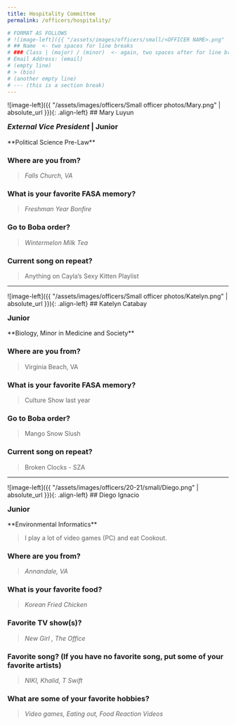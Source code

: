 ```yaml
---
title: Hospitality Committee
permalink: /officers/hospitality/

# FORMAT AS FOLLOWS
# ![image-left]({{ "/assets/images/officers/small/<OFFICER NAME>.png" | absolute_url }}){: .align-left}
# ## Name  <- two spaces for line breaks
# ### Class | (major) / (minor)  <- again, two spaces after for line breaks
# Email Address: (email)
# (empty line)
# > (bio)
# (another empty line)
# --- (this is a section break)
---
```

<div id="Mary"></div>
![image-left]({{ "/assets/images/officers/Small officer photos/Mary.png" | absolute_url }}){: .align-left}
## Mary Luyun
<p style="margin-bottom: 0.45em; padding: 0">
<a href="https://www.instagram.com/mary_antonette_/" style="margin: 0; padding: 0"><i class="fa fa-2x fa-fw fa-instagram" style="color: #494e48"></i></a>
<a href="maryluyun@vt.edu" style="margin: 0; padding: 0"><i class="fa fa-2x fa-fw fa-envelope" style="color: #494e48"></i></a></p>
<h3 style="margin-top: 0"><em>External Vice President</em> | Junior</h3>
**Political Science Pre-Law**

### **Where are you from?**

>*Falls Church, VA*

### **What is your favorite FASA memory?**

> *Freshman Year Bonfire*

### **Go to Boba order?**

> *Wintermelon Milk Tea*

### **Current song on repeat?**

>Anything on Cayla’s Sexy Kitten Playlist 

---

<div id="Katelyn"></div>
![image-left]({{ "/assets/images/officers/Small officer photos/Katelyn.png" | absolute_url }}){: .align-left}
## Katelyn Catabay
<p style="margin-bottom: 0.45em; padding: 0">
<a href="https://www.instagram.com/k.r.c/" style="margin: 0; padding: 0"><i class="fa fa-2x fa-fw fa-instagram" style="color: #494e48"></i></a>
<a href="mailto:katelynrc@vt.edu" style="margin: 0; padding: 0"><i class="fa fa-2x fa-fw fa-envelope" style="color: #494e48"></i></a></p>
<h3 style="margin-top: 0">Junior</h3>
**Biology, Minor in Medicine and Society**  


### **Where are you from?**

>Virginia Beach, VA

### **What is your favorite FASA memory?**

>Culture Show last year

### **Go to Boba order?**

> Mango Snow Slush

### **Current song on repeat?**

>Broken Clocks - SZA

---
<div id="Diego"></div>
![image-left]({{ "/assets/images/officers/20-21/small/Diego.png" | absolute_url }}){: .align-left}
## Diego Ignacio
<p style="margin-bottom: 0.45em; padding: 0">
<a href="https://www.instagram.com/diego.ignacio22/" style="margin: 0; padding: 0"><i class="fa fa-2x fa-fw fa-instagram" style="color: #494e48"></i></a>
<a href="mailto:diegoi@vt.edu" style="margin: 0; padding: 0"><i class="fa fa-2x fa-fw fa-envelope" style="color: #494e48"></i></a></p>
<h3 style="margin-top: 0">Junior</h3>
**Environmental Informatics**

> I play a lot of video games (PC) and eat Cookout.

### **Where are you from?**
> *Annandale, VA*

### **What is your favorite food?**

> *Korean Fried Chicken*

### **Favorite TV show(s)?**

> *New Girl , The Office*

### **Favorite song? (If you have no favorite song, put some of your favorite artists)**

> *NIKI, Khalid, T Swift*

### **What are some of your favorite hobbies?**

> *Video games, Eating out, Food Reaction Videos*
